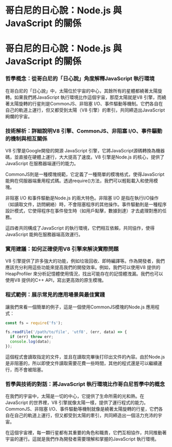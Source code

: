 # 哥白尼的日心說：Node.js 與 JavaScript 的關係

# 哥白尼的日心說：Node.js 與 JavaScript 的關係

### 哲學概念：從哥白尼的「日心說」角度解釋JavaScript 執行環境

在哥白尼的「日心說」中，太陽位於宇宙的中心，其餘所有的星體都繞著太陽旋轉。如果我們將JavaScript 執行環境比作這個宇宙，那麼太陽就是V8 引擎，而繞著太陽旋轉的行星則是CommonJS、非阻塞 I/O、事件驅動等機制。它們各自在自己的軌道上運行，但又都受到太陽（V8 引擎）的牽引，共同締造出JavaScript 絢爛的宇宙。

### 技術解析：詳細說明V8 引擎、CommonJS、非阻塞 I/O、事件驅動的機制與相互關係

V8 引擎是Google開發的開源 JavaScript 引擎，它將JavaScript源碼轉換為機器碼，並直接在硬體上運行，大大提高了速度。V8 引擎是Node.js 的核心，提供了JavaScript 在服務器端運行的能力。

CommonJS則是一種模塊規範，它定義了一種簡單的模塊格式，使得JavaScript 能夠在伺服器端重用程式碼。透過require()方法，我們可以輕鬆載入和使用模塊。

非阻塞 I/O 和事件驅動是Node.js 的兩大特色。非阻塞 I/O 是指在執行I/O操作（如讀取文件，訪問網絡）時，不會阻塞程序的其他操作。事件驅動則是一種程序設計模式，它使得程序在事件發生時（如用戶點擊，數據到達）才去處理對應的任務。

這四者共同構成了JavaScript 的執行環境，它們相互依賴，共同協作，使得JavaScript 能夠在服務器端高效運行。

### 實用建議：如何正確使用V8 引擎來解決實際問題

V8 引擎提供了許多強大的功能，例如垃圾回收、即時編譯等。作為開發者，我們應該充分利用這些功能來提高我們的開發效率。例如，我們可以使用V8 提供的HeapProfiler 來分析記憶體使用情況，找出可能存在的記憶體洩漏。我們也可以使用V8 提供的C++ API，寫出更高效的原生模塊。

### 程式範例：展示常見的應用場景與最佳實踐

讓我們來看一個簡單的例子，這是一個使用CommonJS模塊的Node.js 應用程式：

```javascript
const fs = require('fs');

fs.readFile('/path/to/file', 'utf8', (err, data) => {
  if (err) throw err;
  console.log(data);
});
```

這個程式會讀取指定的文件，並且在讀取完畢後打印出文件的內容。由於Node.js 是非阻塞的，所以即使文件讀取需要花費一些時間，其他的程式還是可以繼續運行，而不會被阻塞。

### 哲學與技術的對話：將JavaScript 執行環境比作哥白尼哲學中的概念

在我們的宇宙中，太陽是一切的中心，它提供了生命所需的光和熱。在JavaScript 的世界裡，V8 引擎就像太陽一樣，提供了運行程式的能力。CommonJS、非阻塞 I/O、事件驅動等機制就像是繞著太陽旋轉的行星，它們各自在自己的軌道上運行，但又都受到太陽的牽引，共同締造出一個活力充沛的宇宙。

在這個宇宙裡，每一顆行星都有其重要的角色和職責，它們互相協作，共同推動著宇宙的運行。這就是我們作為開發者需要理解和掌握的JavaScript 執行環境。